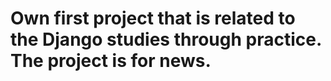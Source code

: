 # Own first project that is related to the Django studies through practice. The project is for news.
